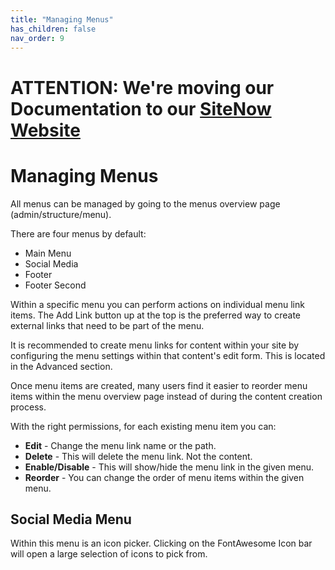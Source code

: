 ```yaml
---
title: "Managing Menus"
has_children: false
nav_order: 9
---
```

# ATTENTION: We're moving our Documentation to our [SiteNow Website](https://sitenow.uiowa.edu/documentation/site-management-documentation/managing-menus)

# Managing Menus

All menus can be managed by going to the menus overview page (admin/structure/menu).

There are four menus by default:

- Main Menu
- Social Media
- Footer
- Footer Second

Within a specific menu you can perform actions on individual menu link items. The Add Link button up at the top is the preferred way to create external links that need to be part of the menu.

It is recommended to create menu links for content within your site by configuring the menu settings within that content's edit form. This is located in the Advanced section.

Once menu items are created, many users find it easier to reorder menu items within the menu overview page instead of during the content creation process.

With the right permissions, for each existing menu item you can:

- **Edit** - Change the menu link name or the path.
- **Delete** - This will delete the menu link. Not the content.
- **Enable/Disable** - This will show/hide the menu link in the given menu.
- **Reorder** - You can change the order of menu items within the given menu.

## Social Media Menu

Within this menu is an icon picker. Clicking on the FontAwesome Icon bar will open a large selection of icons to pick from.
